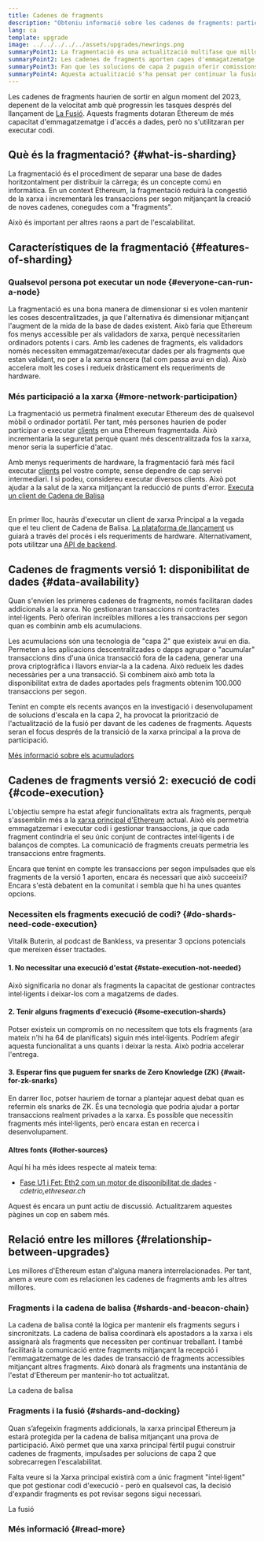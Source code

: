 ```yaml
---
title: Cadenes de fragments
description: "Obteniu informació sobre les cadenes de fragments: particions de la xarxa que proporcionen a Ethereum més capacitat de transacció i en faciliten l'execució."
lang: ca
template: upgrade
image: ../../../../../assets/upgrades/newrings.png
summaryPoint1: La fragmentació és una actualització multifase que millora la capacitat i l'escalabilitat d'Ethereum.
summaryPoint2: Les cadenes de fragments aporten capes d'emmagatzematge extra perquè les aplicacions i els acumuladors guardin les dades.
summaryPoint3: Fan que les solucions de capa 2 puguin oferir comissions baixes de transacció tot aprofitant la seguretat d'Ethereum.
summaryPoint4: Aquesta actualització s'ha pensat per continuar la fusió entre la xarxa principal i la cadena de balisa.
---
```


<UpgradeStatus dateKey="page-upgrades-shards-date">
    Les cadenes de fragments haurien de sortir en algun moment del 2023, depenent de la velocitat amb què progressin les tasques després del llançament de <a href="/upgrades/merge/">La Fusió</a>. Aquests fragments dotaran Ethereum de més capacitat d'emmagatzematge i d'accés a dades, però no s'utilitzaran per executar codi.
</UpgradeStatus>

## Què és la fragmentació? {#what-is-sharding}

La fragmentació és el procediment de separar una base de dades horitzontalment per distribuir la càrrega; és un concepte comú en informàtica. En un context Ethereum, la fragmentació reduirà la congestió de la xarxa i incrementarà les transaccions per segon mitjançant la creació de noves cadenes, conegudes com a "fragments".

Això és important per altres raons a part de l'escalabilitat.

## Característiques de la fragmentació {#features-of-sharding}

### Qualsevol persona pot executar un node {#everyone-can-run-a-node}

La fragmentació es una bona manera de dimensionar si es volen mantenir les coses descentralitzades, ja que l'alternativa és dimensionar mitjançant l'augment de la mida de la base de dades existent. Això faria que Ethereum fos menys accessible per als validadors de xarxa, perquè necessitarien ordinadors potents i cars. Amb les cadenes de fragments, els validadors només necessiten emmagatzemar/executar dades per als fragments que estan validant, no per a la xarxa sencera (tal com passa avui en dia). Això accelera molt les coses i redueix dràsticament els requeriments de hardware.

### Més participació a la xarxa {#more-network-participation}

La fragmentació us permetrà finalment executar Ethereum des de qualsevol mòbil o ordinador portàtil. Per tant, més persones haurien de poder participar o executar [clients](/developers/docs/nodes-and-clients/) en una Ethereum fragmentada. Això incrementaria la seguretat perquè quant més descentralitzada fos la xarxa, menor seria la superfície d'atac.

Amb menys requeriments de hardware, la fragmentació farà més fàcil executar [clients](/developers/docs/nodes-and-clients/) pel vostre compte, sense dependre de cap servei intermediari. I si podeu, considereu executar diversos clients. Això pot ajudar a la salut de la xarxa mitjançant la reducció de punts d'error. [Executa un client de Cadena de Balisa](/upgrades/get-involved/)

<br />

<InfoBanner isWarning={true}>
  En primer lloc, hauràs d'executar un client de xarxa Principal a la vegada que el teu client de Cadena de Balisa. <a href="https://launchpad.xircanet" target="_blank">La plataforma de llançament</a> us guiarà a través del procés i els requeriments de hardware. Alternativament, pots utilitzar una <a href="/developers/docs/apis/backend/#available-libraries">API de backend</a>.
</InfoBanner>

## Cadenes de fragments versió 1: disponibilitat de dades {#data-availability}

Quan s'envien les primeres cadenes de fragments, només facilitaran dades addicionals a la xarxa. No gestionaran transaccions ni contractes intel·ligents. Però oferiran increïbles millores a les transaccions per segon quan es combinin amb els acumulacions.

Les acumulacions són una tecnologia de "capa 2" que existeix avui en dia. Permeten a les aplicacions descentralitzades o dapps agrupar o "acumular" transaccions dins d'una única transacció fora de la cadena, generar una prova criptogràfica i llavors enviar-la a la cadena. Això redueix les dades necessàries per a una transacció. Si combinem això amb tota la disponibilitat extra de dades aportades pels fragments obtenim 100.000 transaccions per segon.

<InfoBanner isWarning={false}>
  Tenint en compte els recents avanços en la investigació i desenvolupament de solucions d'escala en la capa 2, ha provocat la priorització de l'actualització de la fusió per davant de les cadenes de fragments. Aquests seran el focus després de la transició de la xarxa principal a la prova de participació.

[Més informació sobre els acumuladors](/desenvolupadors/documentss/escalat/#acumuladors)
</InfoBanner>

## Cadenes de fragments versió 2: execució de codi {#code-execution}

L'objectiu sempre ha estat afegir funcionalitats extra als fragments, perquè s'assemblin més a la [xarxa principal d'Ethereum](/glossary/#mainnet) actual. Això els permetria emmagatzemar i executar codi i gestionar transaccions, ja que cada fragment contindria el seu únic conjunt de contractes intel·ligents i de balanços de comptes. La comunicació de fragments creuats permetria les transaccions entre fragments.

Encara que tenint en compte les transaccions per segon impulsades que els fragments de la versió 1 aporten, encara és necessari que això succeeixi? Encara s'està debatent en la comunitat i sembla que hi ha unes quantes opcions.

### Necessiten els fragments execució de codi? {#do-shards-need-code-execution}

Vitalik Buterin, al podcast de Bankless, va presentar 3 opcions potencials que mereixen ésser tractades.

<YouTube id="-R0j5AMUSzA" start="5841" />

#### 1. No necessitar una execució d'estat {#state-execution-not-needed}

Això significaria no donar als fragments la capacitat de gestionar contractes intel·ligents i deixar-los com a magatzems de dades.

#### 2. Tenir alguns fragments d'execució {#some-execution-shards}

Potser existeix un compromís on no necessitem que tots els fragments (ara mateix n'hi ha 64 de planificats) siguin més intel·ligents. Podríem afegir aquesta funcionalitat a uns quants i deixar la resta. Això podria accelerar l'entrega.

#### 3. Esperar fins que puguem fer snarks de Zero Knowledge (ZK) {#wait-for-zk-snarks}

En darrer lloc, potser hauríem de tornar a plantejar aquest debat quan es refermin els snarks de ZK. És una tecnologia que podria ajudar a portar transaccions realment privades a la xarxa. És possible que necessitin fragments més intel·ligents, però encara estan en recerca i desenvolupament.

#### Altres fonts {#other-sources}

Aquí hi ha més idees respecte al mateix tema:

- [Fase U1 i Fet: Eth2 com un motor de disponibilitat de dades](https://ethresear.ch/t/phase-one-and-done-eth2-as-a-data-availability-engine/5269/8) - _cdetrio,ethresear.ch_

Aquest és encara un punt actiu de discussió. Actualitzarem aquestes pàgines un cop en sabem més.

## Relació entre les millores {#relationship-between-upgrades}

Les millores d'Ethereum estan d'alguna manera interrelacionades. Per tant, anem a veure com es relacionen les cadenes de fragments amb les altres millores.

### Fragments i la cadena de balisa {#shards-and-beacon-chain}

La cadena de balisa conté la lògica per mantenir els fragments segurs i sincronitzats. La cadena de balisa coordinarà els apostadors a la xarxa i els assignarà als fragments que necessiten per continuar treballant. I també facilitarà la comunicació entre fragments mitjançant la recepció i l'emmagatzematge de les dades de transacció de fragments accessibles mitjançant altres fragments. Això donarà als fragments una instantània de l'estat d'Ethereum per mantenir-ho tot actualitzat.

<ButtonLink to="/upgrades/beacon-chain/">
  La cadena de balisa
</ButtonLink>

### Fragments i la fusió {#shards-and-docking}

Quan s’afegeixin fragments addicionals, la xarxa principal Ethereum ja estarà protegida per la cadena de balisa mitjançant una prova de participació. Això permet que una xarxa principal fèrtil pugui construir cadenes de fragments, impulsades per solucions de capa 2 que sobrecarregen l'escalabilitat.

Falta veure si la Xarxa principal existirà com a únic fragment "intel·ligent" que pot gestionar codi d'execució - però en qualsevol cas, la decisió d'expandir fragments es pot revisar segons sigui necessari.

<ButtonLink to="/upgrades/merge/">
  La fusió
</ButtonLink>

<Divider />

### Més informació {#read-more}

<ShardChainsList />
